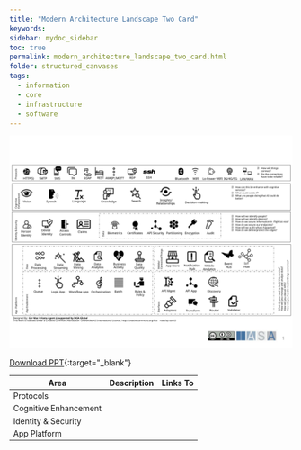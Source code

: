 ```yaml
---
title: "Modern Architecture Landscape Two Card"
keywords: 
sidebar: mydoc_sidebar
toc: true
permalink: modern_architecture_landscape_two_card.html
folder: structured_canvases
tags: 
  - information
  - core
  - infrastructure
  - software
---
```


![image001](media/modern_architecture_landscape_two_card001.svg)

[Download PPT](media/ppt/modern_architecture_landscape_two_card.ppt){:target="_blank"}

| Area | Description | Links To |
| --- | --- | --- |
| Protocols |   |   |
| Cognitive Enhancement |   |   |
| Identity & Security |   |   |
| App Platform |   |   |